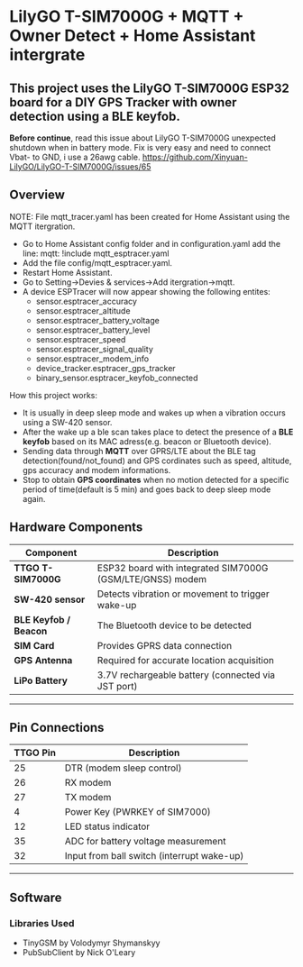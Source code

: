 # LilyGO T-SIM7000G + MQTT + Owner Detect + Home Assistant intergrate
## This project uses the LilyGO T-SIM7000G ESP32 board for a DIY GPS Tracker with owner detection using a BLE keyfob.

**Before continue**, read this issue about LilyGO T-SIM7000G unexpected shutdown when in battery mode.
Fix is very easy and need to connect Vbat- to GND, i use a 26awg cable.
https://github.com/Xinyuan-LilyGO/LilyGO-T-SIM7000G/issues/65

## Overview
NOTE: File mqtt_tracer.yaml has been created for Home Assistant using the MQTT itergration. 
- Go to Home Assistant config folder and in configuration.yaml add the line: mqtt: !include mqtt_esptracer.yaml
- Add the file config/mqtt_esptracer.yaml.
- Restart Home Assistant.
- Go to Setting->Devies & services->Add itergration->mqtt.
- A device ESPTracer will now appear showing the following entites: 
    - sensor.esptracer_accuracy
    - sensor.esptracer_altitude
    - sensor.esptracer_battery_voltage
    - sensor.esptracer_battery_level
    - sensor.esptracer_speed
    - sensor.esptracer_signal_quality
    - sensor.esptracer_modem_info
    - device_tracker.esptracer_gps_tracker
    - binary_sensor.esptracer_keyfob_connected

How this project works:
- It is usually in deep sleep mode and wakes up when a vibration occurs using a SW-420 sensor.
- After the wake up a ble scan takes place to detect the presence of a **BLE keyfob** based on its MAC adress(e.g. beacon or Bluetooth device).
- Sending data through **MQTT** over GPRS/LTE about the BLE tag detection(found/not_found) and GPS cordinates such as speed, altitude, gps accuracy and modem informations.
- Stop to obtain **GPS coordinates** when no motion detected for a specific period of time(default is 5 min) and goes back to deep sleep mode again.


## Hardware Components

| Component | Description |
|------------|-------------|
| **TTGO T-SIM7000G** | ESP32 board with integrated SIM7000G (GSM/LTE/GNSS) modem |
| **SW-420 sensor** | Detects vibration or movement to trigger wake-up |
| **BLE Keyfob / Beacon** | The Bluetooth device to be detected |
| **SIM Card** | Provides GPRS data connection |
| **GPS Antenna** | Required for accurate location acquisition |
| **LiPo Battery** | 3.7V rechargeable battery (connected via JST port) |

---

## Pin Connections

| TTGO Pin | Description |
|-----------|-------------|
| 25 | DTR (modem sleep control) |
| 26 | RX modem |
| 27 | TX modem |
| 4  | Power Key (PWRKEY of SIM7000) |
| 12 | LED status indicator |
| 35 | ADC for battery voltage measurement |
| 32 | Input from ball switch (interrupt wake-up) |

---

## Software

### Libraries Used

- TinyGSM by Volodymyr Shymanskyy
- PubSubClient by Nick O'Leary

